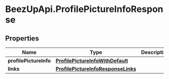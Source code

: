 # BeezUpApi.ProfilePictureInfoResponse

## Properties
Name | Type | Description | Notes
------------ | ------------- | ------------- | -------------
**profilePictureInfo** | [**ProfilePictureInfoWithDefault**](ProfilePictureInfoWithDefault.md) |  | 
**links** | [**ProfilePictureInfoResponseLinks**](ProfilePictureInfoResponseLinks.md) |  | 


